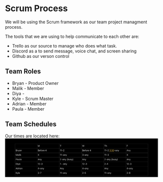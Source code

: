 # Scrum Process

We will be using the Scrum framework as our team project managment process.

The tools that we are using to help communicate to each other are: 
- Trello as our source to manage who does what task.
- Discord as a to send message, voice chat, and screen sharing 
- Github as our verson control

## Team Roles
- Bryan - Product Owner
- Malik - Member
- Diya -
- Kyle - Scrum Master
- Adrian - Member
- Paula - Member


## Team Schedules

Our times are located here: 
![image](./time.png)


